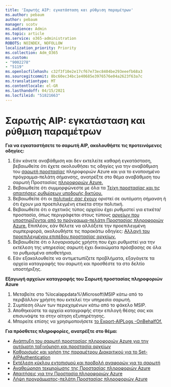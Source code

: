 ```yaml
---
title: 'Σαρωτής AIP: εγκατάσταση και ρύθμιση παραμέτρων'
ms.author: pebaum
author: pebaum
manager: scotv
ms.audience: Admin
ms.topic: article
ms.service: o365-administration
ROBOTS: NOINDEX, NOFOLLOW
localization_priority: Priority
ms.collection: Adm_O365
ms.custom:
- "9002278"
- "5119"
ms.openlocfilehash: c32f3f10e2e17cf67e73ec8404be293eeefb68a3
ms.sourcegitcommit: 8bc60ec34bc1e40685e3976576e04a2623f63a7c
ms.translationtype: MT
ms.contentlocale: el-GR
ms.lasthandoff: 04/15/2021
ms.locfileid: "51821663"
---
```

# <a name="aip-scanner-installation-and-configuration"></a>Σαρωτής AIP: εγκατάσταση και ρύθμιση παραμέτρων

**Για να εγκαταστήσετε το σαρωτή AIP, ακολουθήστε τις προτεινόμενες οδηγίες:**

1. Εάν κάνετε αναβάθμιση και δεν εκτελείτε καθαρή εγκατάσταση, βεβαιωθείτε ότι έχετε ακολουθήσει τις οδηγίες για την αναβάθμιση του [σαρωτή προστασίας](https://docs.microsoft.com/azure/information-protection/rms-client/client-admin-guide#upgrading-the-azure-information-protection-scanner) πληροφοριών Azure και για το ενοποιημένο πρόγραμμα-πελάτη σήμανσης, ανατρέξτε στο θέμα αναβάθμιση του σαρωτή Προστασίας [πληροφοριών Azure.](https://docs.microsoft.com/azure/information-protection/rms-client/clientv2-admin-guide#upgrading-the-azure-information-protection-scanner)
2. Βεβαιωθείτε ότι συμμορφώνεστε με όλα τα [Τείχη προστασίας και τις απαιτήσεις ρυθμίσεων υποδομής δικτύου.](https://docs.microsoft.com/azure/information-protection/requirements#firewalls-and-network-infrastructure)
3. Βεβαιωθείτε ότι οι [πολιτικές σας έχουν](https://docs.microsoft.com/azure/information-protection/configure-policy) οριστεί σε αυτόματη σήμανση ή ότι έχουν μια προεπιλεγμένη ετικέτα στην πολιτική.
4. Βεβαιωθείτε ότι ο σχετικός τύπος αρχείου έχει ρυθμιστεί για ετικέτα/προστασία, όπως περιγράφεται στους τύπους [αρχείων που υποστηρίζονται από το πρόγραμμα-πελάτη Προστασίας πληροφοριών Azure.](https://docs.microsoft.com/azure/information-protection/rms-client/client-admin-guide-file-types#supported-file-types-for-classification-and-protection) Επιπλέον, εάν θέλετε να αλλάξετε την προεπιλεγμένη συμπεριφορά, ακολουθήστε τις παρακάτω οδηγίες: [Αλλαγή του προεπιλεγμένου επιπέδου προστασίας αρχείων.](https://docs.microsoft.com/azure/information-protection/rms-client/client-admin-guide-file-types#changing-the-default-protection-level-of-files)
5. Βεβαιωθείτε ότι ο λογαριασμός χρήστη που έχει ρυθμιστεί για την εκτέλεση της υπηρεσίας σαρωτή έχει δικαιώματα πρόσβασης σε όλα τα ρυθμισμένα αποθετήρια.
6. Εάν εξακολουθείτε να αντιμετωπίζετε προβλήματα, εξαγάγετε τα αρχεία καταγραφής του σαρωτή και προσθέστε τα στο δελτίο υποστήριξης.

**Εξαγωγή αρχείων καταγραφής του Σαρωτή προστασίας πληροφοριών Azure**

1. Μεταβείτε στο %localappdata%\Microsoft\MSIP κάτω από το περιβάλλον χρήστη που εκτελεί την υπηρεσία σαρωτή.
2. Συμπίεση όλων των περιεχομένων κάτω από το φάκελο MSIP.
3. Αποθηκεύστε τα αρχεία καταγραφής στην επιλογή θέσης σας και επισυνάψτε τα στην αίτηση εξυπηρέτησης.
4. Μπορείτε επίσης να χρησιμοποιήσετε [το Export-AIPLogs -OnBehalfOf.](https://docs.microsoft.com/powershell/module/azureinformationprotection/export-aiplogs?view=azureipps)

**Για πρόσθετες πληροφορίες, ανατρέξτε στο θέμα:**
- [Ανάπτυξη του σαρωτή προστασίας πληροφοριών Azure για την αυτόματη ταξινόμηση και προστασία αρχείων](https://docs.microsoft.com/azure/information-protection/deploy-aip-scanner)
- [Καθορισμός και χρήση της παραμέτρου Διακριτικού για το Set-AIPAuthentication](https://docs.microsoft.com/azure/information-protection/rms-client/client-admin-guide-powershell#specify-and-use-the-token-parameter-for-set-aipauthentication)
- [Εκτέλεση κύκλου εντοπισμού και προβολή αναφορών για το σαρωτή](https://docs.microsoft.com/azure/information-protection/deploy-aip-scanner#run-a-discovery-cycle-and-view-reports-for-the-scanner)
- [Αναθεώρηση τεκμηρίωσης της Προστασίας πληροφοριών Azure](https://docs.microsoft.com/azure/information-protection/what-is-information-protection)
- [Απαιτήσεις για την Προστασία πληροφοριών Azure](https://docs.microsoft.com/azure/information-protection/get-started/requirements)
- [Λήψη προγράμματος-πελάτη Προστασίας πληροφοριών Azure](https://www.microsoft.com/download/details.aspx?id=53018)
